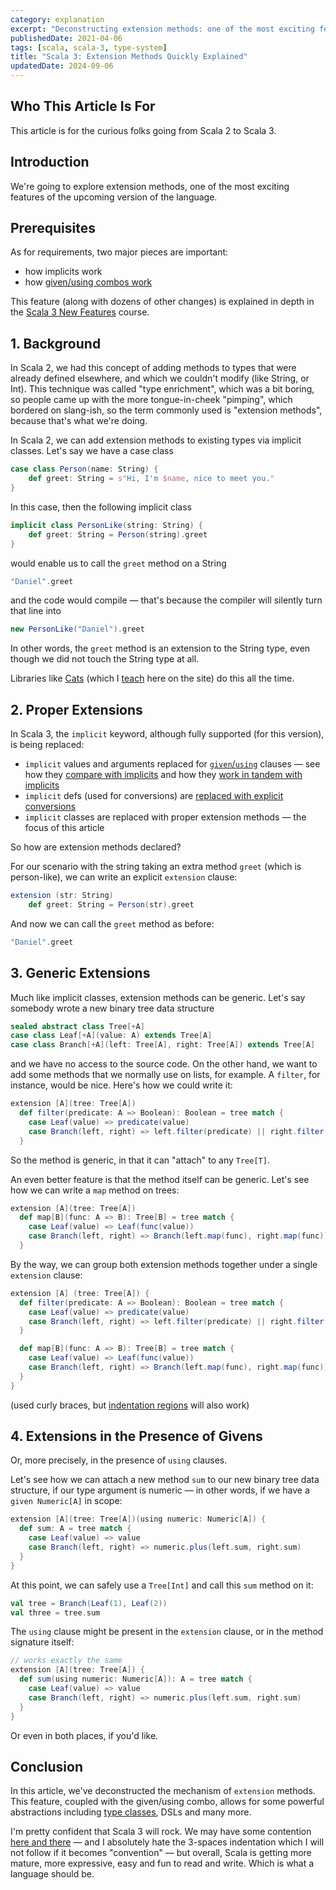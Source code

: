 ```yaml
---
category: explanation
excerpt: "Deconstructing extension methods: one of the most exciting features of the upcoming Scala 3"
publishedDate: 2021-04-06
tags: [scala, scala-3, type-system]
title: "Scala 3: Extension Methods Quickly Explained"
updatedDate: 2024-09-06
---
```


## Who This Article Is For

This article is for the curious folks going from Scala 2 to Scala 3.

## Introduction

We're going to explore extension methods, one of the most exciting features of the upcoming version of the language.

## Prerequisites

As for requirements, two major pieces are important:

- how implicits work
- how [given/using combos work](/articles/scala-3-given-and-using-clauses)

This feature (along with dozens of other changes) is explained in depth in the [Scala 3 New Features](/courses/scala-3-new-features) course.

## 1. Background

In Scala 2, we had this concept of adding methods to types that were already defined elsewhere, and which we couldn't modify (like String, or Int). This technique was called "type enrichment", which was a bit boring, so people came up with the more tongue-in-cheek "pimping", which bordered on slang-ish, so the term commonly used is "extension methods", because that's what we're doing.

In Scala 2, we can add extension methods to existing types via implicit classes. Let's say we have a case class

```scala
case class Person(name: String) {
    def greet: String = s"Hi, I'm $name, nice to meet you."
}
```

In this case, then the following implicit class

```scala
implicit class PersonLike(string: String) {
    def greet: String = Person(string).greet
}
```

would enable us to call the `greet` method on a String

```scala
"Daniel".greet
```

and the code would compile &mdash; that's because the compiler will silently turn that line into

```scala
new PersonLike("Daniel").greet
```

In other words, the `greet` method is an extension to the String type, even though we did not touch the String type at all.

Libraries like [Cats](https://typelevel.org/cats) (which I [teach](/courses/cats) here on the site) do this all the time.

## 2. Proper Extensions

In Scala 3, the `implicit` keyword, although fully supported (for this version), is being replaced:

- `implicit` values and arguments replaced for [`given`/`using`](/articles/scala-3-given-and-using-clauses) clauses &mdash; see how they [compare with implicits](/articles/scala-3-givens-vs-implicits) and how they [work in tandem with implicits](/articles/scala-3-givens-and-implicits)
- `implicit` defs (used for conversions) are [replaced with explicit conversions](/articles/scala-3-givens-vs-implicits/#implicit-conversions)
- `implicit` classes are replaced with proper extension methods &mdash; the focus of this article

So how are extension methods declared?

For our scenario with the string taking an extra method `greet` (which is person-like), we can write an explicit `extension` clause:

```scala
extension (str: String)
    def greet: String = Person(str).greet
```

And now we can call the `greet` method as before:

```scala
"Daniel".greet
```

## 3. Generic Extensions

Much like implicit classes, extension methods can be generic. Let's say somebody wrote a new binary tree data structure

```scala
sealed abstract class Tree[+A]
case class Leaf[+A](value: A) extends Tree[A]
case class Branch[+A](left: Tree[A], right: Tree[A]) extends Tree[A]
```

and we have no access to the source code. On the other hand, we want to add some methods that we normally use on lists, for example. A `filter`, for instance, would be nice. Here's how we could write it:

```scala
extension [A](tree: Tree[A])
  def filter(predicate: A => Boolean): Boolean = tree match {
    case Leaf(value) => predicate(value)
    case Branch(left, right) => left.filter(predicate) || right.filter(predicate)
  }
```

So the method is generic, in that it can "attach" to any `Tree[T]`.

An even better feature is that the method itself can be generic. Let's see how we can write a `map` method on trees:

```scala
extension [A](tree: Tree[A])
  def map[B](func: A => B): Tree[B] = tree match {
    case Leaf(value) => Leaf(func(value))
    case Branch(left, right) => Branch(left.map(func), right.map(func))
  }
```

By the way, we can group both extension methods together under a single `extension` clause:

```scala
extension [A] (tree: Tree[A]) {
  def filter(predicate: A => Boolean): Boolean = tree match {
    case Leaf(value) => predicate(value)
    case Branch(left, right) => left.filter(predicate) || right.filter(predicate)
  }

  def map[B](func: A => B): Tree[B] = tree match {
    case Leaf(value) => Leaf(func(value))
    case Branch(left, right) => Branch(left.map(func), right.map(func))
  }
}
```

(used curly braces, but [indentation regions](/articles/scala-3-indentation) will also work)

## 4. Extensions in the Presence of Givens

Or, more precisely, in the presence of `using` clauses.

Let's see how we can attach a new method `sum` to our new binary tree data structure, if our type argument is numeric &mdash; in other words, if we have a `given Numeric[A]` in scope:

```scala
extension [A](tree: Tree[A])(using numeric: Numeric[A]) {
  def sum: A = tree match {
    case Leaf(value) => value
    case Branch(left, right) => numeric.plus(left.sum, right.sum)
  }
}
```

At this point, we can safely use a `Tree[Int]` and call this `sum` method on it:

```scala
val tree = Branch(Leaf(1), Leaf(2))
val three = tree.sum
```

The `using` clause might be present in the `extension` clause, or in the method signature itself:

```scala
// works exactly the same
extension [A](tree: Tree[A]) {
  def sum(using numeric: Numeric[A]): A = tree match {
    case Leaf(value) => value
    case Branch(left, right) => numeric.plus(left.sum, right.sum)
  }
}
```

Or even in both places, if you'd like.

## Conclusion

In this article, we've deconstructed the mechanism of `extension` methods. This feature, coupled with the given/using combo, allows for some powerful abstractions including [type classes](/articles/why-are-scala-type-classes-useful), DSLs and many more.

I'm pretty confident that Scala 3 will rock. We may have some contention [here and there](/articles/scala-3-indentation) &mdash; and I absolutely hate the 3-spaces indentation which I will not follow if it becomes "convention" &mdash; but overall, Scala is getting more mature, more expressive, easy and fun to read and write. Which is what a language should be.
